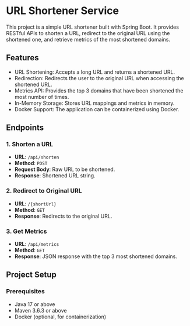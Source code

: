 # URL Shortener Service

This project is a simple URL shortener built with Spring Boot. It provides RESTful APIs to shorten a URL, redirect to the original URL using the shortened one, and retrieve metrics of the most shortened domains.

## Features

- URL Shortening: Accepts a long URL and returns a shortened URL.
- Redirection: Redirects the user to the original URL when accessing the shortened URL.
- Metrics API: Provides the top 3 domains that have been shortened the most number of times.
- In-Memory Storage: Stores URL mappings and metrics in memory.
- Docker Support: The application can be containerized using Docker.

## Endpoints

### 1. Shorten a URL
- **URL**: `/api/shorten`
- **Method**: `POST`
- **Request Body**: Raw URL to be shortened.
- **Response**: Shortened URL string.

### 2. Redirect to Original URL
- **URL**: `/{shortUrl}`
- **Method**: `GET`
- **Response**: Redirects to the original URL.

### 3. Get Metrics
- **URL**: `/api/metrics`
- **Method**: `GET`
- **Response**: JSON response with the top 3 most shortened domains.

## Project Setup

### Prerequisites
- Java 17 or above
- Maven 3.6.3 or above
- Docker (optional, for containerization)
